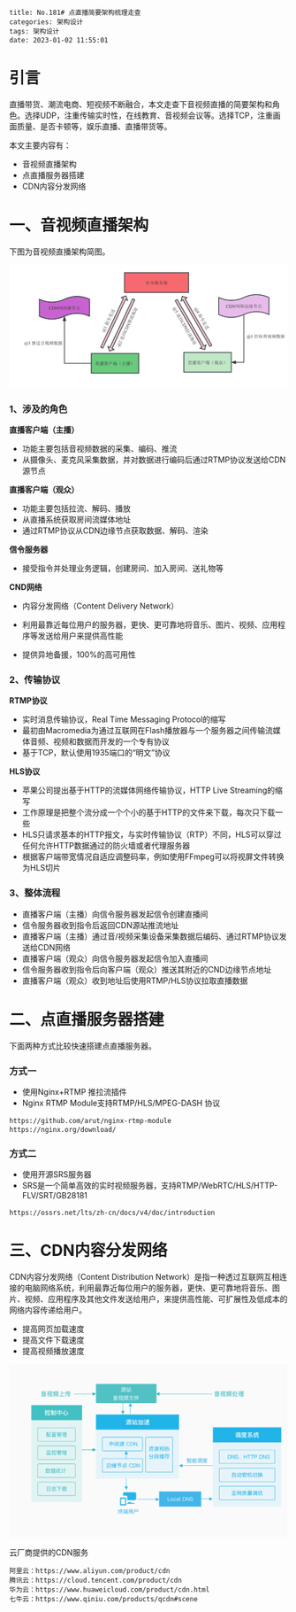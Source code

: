 

```
title: No.181# 点直播简要架构梳理走查
categories: 架构设计
tags: 架构设计
date: 2023-01-02 11:55:01
```



# 引言

直播带货、潮流电商、短视频不断融合，本文走查下音视频直播的简要架构和角色。选择UDP，注重传输实时性，在线教育、音视频会议等。选择TCP，注重画面质量、是否卡顿等，娱乐直播、直播带货等。

本文主要内容有：

* 音视频直播架构
* 点直播服务器搭建
* CDN内容分发网络



# 一、音视频直播架构



下图为音视频直播架构简图。



![](https://raw.githubusercontent.com/yongliangcode/md-picture/master/img2/20230102121159.png)



### 1、涉及的角色

**直播客户端（主播）** 

* 功能主要包括音视频数据的采集、编码、推流
* 从摄像头、麦克风采集数据，并对数据进行编码后通过RTMP协议发送给CDN源节点

**直播客户端（观众）** 

* 功能主要包括拉流、解码、播放
* 从直播系统获取房间流媒体地址
* 通过RTMP协议从CDN边缘节点获取数据、解码、渲染

**信令服务器** 

* 接受指令并处理业务逻辑，创建房间、加入房间、送礼物等

**CND网络** 

* 内容分发网络（Content Delivery Network）

* 利用最靠近每位用户的服务器，更快、更可靠地将音乐、图片、视频、应用程序等发送给用户来提供高性能
* 提供异地备援，100%的高可用性



### 2、传输协议

**RTMP协议**

* 实时消息传输协议，Real Time Messaging Protocol的缩写
* 最初由Macromedia为通过互联网在Flash播放器与一个服务器之间传输流媒体音频、视频和数据而开发的一个专有协议
* 基于TCP，默认使用1935端口的“明文”协议

**HLS协议**

* 苹果公司提出基于HTTP的流媒体网络传输协议，HTTP Live Streaming的缩写
* 工作原理是把整个流分成一个个小的基于HTTP的文件来下载，每次只下载一些
* HLS只请求基本的HTTP报文，与实时传输协议（RTP）不同，HLS可以穿过任何允许HTTP数据通过的防火墙或者代理服务器
* 根据客户端带宽情况自适应调整码率，例如使用FFmpeg可以将视屏文件转换为HLS切片



### 3、整体流程

* 直播客户端（主播）向信令服务器发起信令创建直播间
* 信令服务器收到指令后返回CDN源站推流地址
* 直播客户端（主播）通过音/视频采集设备采集数据后编码、通过RTMP协议发送给CDN网络
* 直播客户端（观众）向信令服务器发起信令加入直播间
* 信令服务器收到指令后向客户端（观众）推送其附近的CND边缘节点地址
* 直播客户端（观众）收到地址后使用RTMP/HLS协议拉取直播数据





# 二、点直播服务器搭建



下面两种方式比较快速搭建点直播服务器。



### 方式一

* 使用Nginx+RTMP 推拉流插件
* Nginx RTMP Module支持RTMP/HLS/MPEG-DASH 协议

```
https://github.com/arut/nginx-rtmp-module
https://nginx.org/download/
```



### 方式二

* 使用开源SRS服务器
* SRS是一个简单高效的实时视频服务器，支持RTMP/WebRTC/HLS/HTTP-FLV/SRT/GB28181

```
https://ossrs.net/lts/zh-cn/docs/v4/doc/introduction
```





# 三、CDN内容分发网络

CDN内容分发网络（Content Distribution Network）是指一种透过互联网互相连接的电脑网络系统，利用最靠近每位用户的服务器，更快、更可靠地将音乐、图片、视频、应用程序及其他文件发送给用户，来提供高性能、可扩展性及低成本的网络内容传递给用户。

* 提高网页加载速度
* 提高文件下载速度
* 提高视频播放速度



![](https://raw.githubusercontent.com/yongliangcode/md-picture/master/img2/20230102155635.png)



云厂商提供的CDN服务

```
阿里云：https://www.aliyun.com/product/cdn
腾讯云：https://cloud.tencent.com/product/cdn
华为云：https://www.huaweicloud.com/product/cdn.html
七牛云：https://www.qiniu.com/products/qcdn#scene
```

